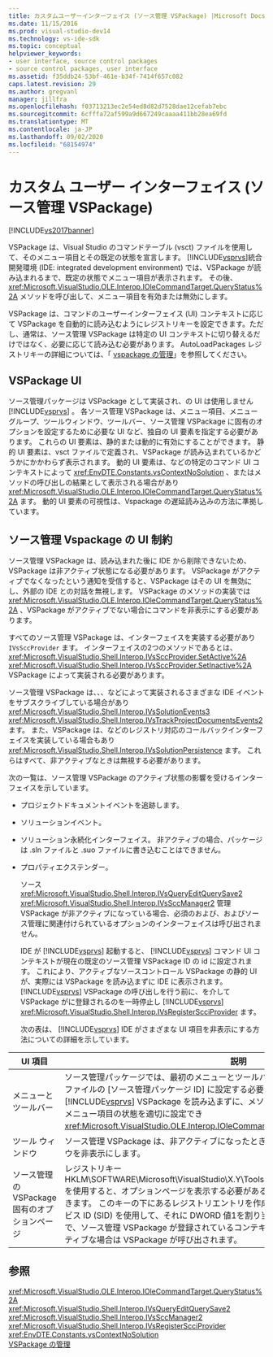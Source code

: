 ```yaml
---
title: カスタムユーザーインターフェイス (ソース管理 VSPackage) |Microsoft Docs
ms.date: 11/15/2016
ms.prod: visual-studio-dev14
ms.technology: vs-ide-sdk
ms.topic: conceptual
helpviewer_keywords:
- user interface, source control packages
- source control packages, user interface
ms.assetid: f35ddb24-53bf-461e-b34f-7414f657c082
caps.latest.revision: 29
ms.author: gregvanl
manager: jillfra
ms.openlocfilehash: f03713213ec2e54ed8d82d7528dae12cefab7ebc
ms.sourcegitcommit: 6cfffa72af599a9d667249caaaa411bb28ea69fd
ms.translationtype: MT
ms.contentlocale: ja-JP
ms.lasthandoff: 09/02/2020
ms.locfileid: "68154974"
---
```

# <a name="custom-user-interface-source-control-vspackage"></a>カスタム ユーザー インターフェイス (ソース管理 VSPackage)
[!INCLUDE[vs2017banner](../../includes/vs2017banner.md)]

VSPackage は、Visual Studio のコマンドテーブル (vsct) ファイルを使用して、そのメニュー項目とその既定の状態を宣言します。 [!INCLUDE[vsprvs](../../includes/vsprvs-md.md)]統合開発環境 (IDE: integrated development environment) では、VSPackage が読み込まれるまで、既定の状態でメニュー項目が表示されます。 その後、 <xref:Microsoft.VisualStudio.OLE.Interop.IOleCommandTarget.QueryStatus%2A> メソッドを呼び出して、メニュー項目を有効または無効にします。  
  
 VSPackage は、コマンドのユーザーインターフェイス (UI) コンテキストに応じて VSPackage を自動的に読み込むようにレジストリキーを設定できます。ただし、通常は、ソース管理 VSPackage は特定の UI コンテキストに切り替えるだけではなく、必要に応じて読み込む必要があります。 AutoLoadPackages レジストリキーの詳細については、「 [vspackage の管理](../../extensibility/managing-vspackages.md)」を参照してください。  
  
## <a name="vspackage-ui"></a>VSPackage UI  
 ソース管理パッケージは VSPackage として実装され、の UI は使用しません [!INCLUDE[vsprvs](../../includes/vsprvs-md.md)] 。 各ソース管理 VSPackage は、メニュー項目、メニューグループ、ツールウィンドウ、ツールバー、ソース管理 VSPackage に固有のオプションを設定するために必要な UI など、独自の UI 要素を指定する必要があります。 これらの UI 要素は、静的または動的に有効にすることができます。 静的 UI 要素は、vsct ファイルで定義され、VSPackage が読み込まれているかどうかにかかわらず表示されます。 動的 UI 要素は、などの特定のコマンド UI コンテキストによって <xref:EnvDTE.Constants.vsContextNoSolution> 、またはメソッドの呼び出しの結果として表示される場合があり <xref:Microsoft.VisualStudio.OLE.Interop.IOleCommandTarget.QueryStatus%2A> ます。 動的 UI 要素の可視性は、Vspackage の遅延読み込みの方法に準拠しています。  
  
## <a name="ui-constraints-on-source-control-vspackages"></a>ソース管理 Vspackage の UI 制約  
 ソース管理 VSPackage は、読み込まれた後に IDE から削除できないため、VSPackage は非アクティブ状態になる必要があります。 VSPackage がアクティブでなくなったという通知を受信すると、VSPackage はその UI を無効にし、外部の IDE との対話を無視します。 VSPackage のメソッドの実装では <xref:Microsoft.VisualStudio.OLE.Interop.IOleCommandTarget.QueryStatus%2A> 、VSPackage がアクティブでない場合にコマンドを非表示にする必要があります。  
  
 すべてのソース管理 VSPackage は、インターフェイスを実装する必要があり `IVsSccProvider` ます。 インターフェイスの2つのメソッドであるとは、 <xref:Microsoft.VisualStudio.Shell.Interop.IVsSccProvider.SetActive%2A> <xref:Microsoft.VisualStudio.Shell.Interop.IVsSccProvider.SetInactive%2A> VSPackage によって実装される必要があります。  
  
 ソース管理 VSPackage は、、、などによって実装されるさまざまな IDE イベントをサブスクライブしている場合があり <xref:Microsoft.VisualStudio.Shell.Interop.IVsSolutionEvents3> <xref:Microsoft.VisualStudio.Shell.Interop.IVsTrackProjectDocumentsEvents2> ます。 また、VSPackage は、などのレジストリ対応のコールバックインターフェイスを実装している場合もあり <xref:Microsoft.VisualStudio.Shell.Interop.IVsSolutionPersistence> ます。 これらはすべて、非アクティブなときは無視する必要があります。  
  
 次の一覧は、ソース管理 VSPackage のアクティブ状態の影響を受けるインターフェイスを示しています。  
  
- プロジェクトドキュメントイベントを追跡します。  
  
- ソリューションイベント。  
  
- ソリューション永続化インターフェイス。 非アクティブの場合、パッケージは .sln ファイルと .suo ファイルに書き込むことはできません。  
  
- プロパティエクステンダー。  
  
  ソース <xref:Microsoft.VisualStudio.Shell.Interop.IVsQueryEditQuerySave2> <xref:Microsoft.VisualStudio.Shell.Interop.IVsSccManager2> 管理 VSPackage が非アクティブになっている場合、必須のおよび、およびソース管理に関連付けられているオプションのインターフェイスは呼び出されません。  
  
  IDE が [!INCLUDE[vsprvs](../../includes/vsprvs-md.md)] 起動すると、 [!INCLUDE[vsprvs](../../includes/vsprvs-md.md)] コマンド UI コンテキストが現在の既定のソース管理 VSPackage ID の id に設定されます。 これにより、アクティブなソースコントロール VSPackage の静的 UI が、実際には VSPackage を読み込まずに IDE に表示されます。 [!INCLUDE[vsprvs](../../includes/vsprvs-md.md)] VSPackage の呼び出しを行う前に、を介して VSPackage がに登録されるのを一時停止し [!INCLUDE[vsprvs](../../includes/vsprvs-md.md)] <xref:Microsoft.VisualStudio.Shell.Interop.IVsRegisterScciProvider> ます。  
  
  次の表は、 [!INCLUDE[vsprvs](../../includes/vsprvs-md.md)] IDE がさまざまな UI 項目を非表示にする方法についての詳細を示しています。  
  
|UI 項目|説明|  
|-------------|-----------------|  
|メニューとツールバー|ソース管理パッケージでは、最初のメニューとツールバーの表示状態を、 [VisibilityConstraints](../../extensibility/visibilityconstraints-element.md) ファイルの [ソース管理パッケージ ID] に設定する必要があります。 これにより、 [!INCLUDE[vsprvs](../../includes/vsprvs-md.md)] VSPackage を読み込まずに、メソッドの実装を呼び出さなくても、IDE でメニュー項目の状態を適切に設定でき <xref:Microsoft.VisualStudio.OLE.Interop.IOleCommandTarget.QueryStatus%2A> ます。|  
|ツール ウィンドウ|ソース管理 VSPackage は、非アクティブになったときに所有しているすべてのツールウィンドウを非表示にします。|  
|ソース管理の VSPackage 固有のオプションページ|レジストリキー HKLM\SOFTWARE\Microsoft\VisualStudio\X.Y\ToolsOptionsPages\VisibilityCmdUIContexts を使用すると、オプションページを表示する必要があるコンテキストを VSPackage に設定できます。 このキーの下にあるレジストリエントリを作成するには、ソース管理サービスのサービス ID (SID) を使用して、それに DWORD 値1を割り当てる必要があります。 コンテキストで、ソース管理 VSPackage が登録されているコンテキストで UI イベントが発生すると、アクティブな場合は VSPackage が呼び出されます。|  
  
## <a name="see-also"></a>参照  
 <xref:Microsoft.VisualStudio.OLE.Interop.IOleCommandTarget.QueryStatus%2A>   
 <xref:Microsoft.VisualStudio.Shell.Interop.IVsQueryEditQuerySave2>   
 <xref:Microsoft.VisualStudio.Shell.Interop.IVsSccManager2>   
 <xref:Microsoft.VisualStudio.Shell.Interop.IVsRegisterScciProvider>   
 <xref:EnvDTE.Constants.vsContextNoSolution>   
 [VSPackage の管理](../../extensibility/managing-vspackages.md)
